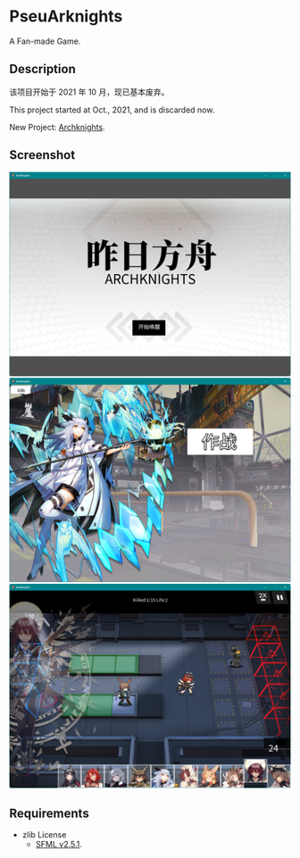 # PseuArknights

 A Fan-made Game.

## Description

该项目开始于 2021 年 10 月，现已基本废弃。

This project started at Oct., 2021, and is discarded now.

New Project: [Archknights](https://github.com/OwlHowlinMornSky/Archknights).

## Screenshot

<img src="doc/assets/screenshot230520151529.png" width="800px">

<img src="doc/assets/screenshot230520151543.png" width="800px">

<img src="doc/assets/screenshot230520151630.png" width="800px">

## Requirements

 - zlib License
	 - [SFML v2.5.1](https://github.com/SFML/SFML).


<!--

***

**该项目仅供个人研究和学习。**

**This project is for personal study and learning only.**

-->
